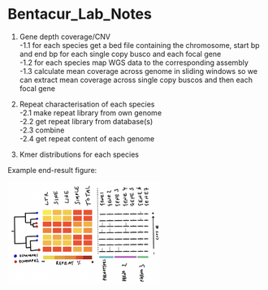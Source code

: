 # Bentacur_Lab_Notes

1. Gene depth coverage/CNV  
    -1.1 for each species get a bed file containing the chromosome, start bp and end bp for each single copy busco and each focal gene  
    -1.2 for each species map WGS data to the corresponding assembly  
    -1.3 calculate mean coverage across genome in sliding windows so we can extract mean coverage across single copy buscos and then each focal gene  
    
2. Repeat characterisation of each species  
    -2.1 make repeat library from own genome  
    -2.2 get repeat library from database(s)  
    -2.3 combine  
    -2.4 get repeat content of each genome  

3. Kmer distributions for each species

Example end-result figure: 
  
  
<img
  src="/images/examplefig.png"
  style="display: inline-block; margin: 0 auto; max-width: 300px">


